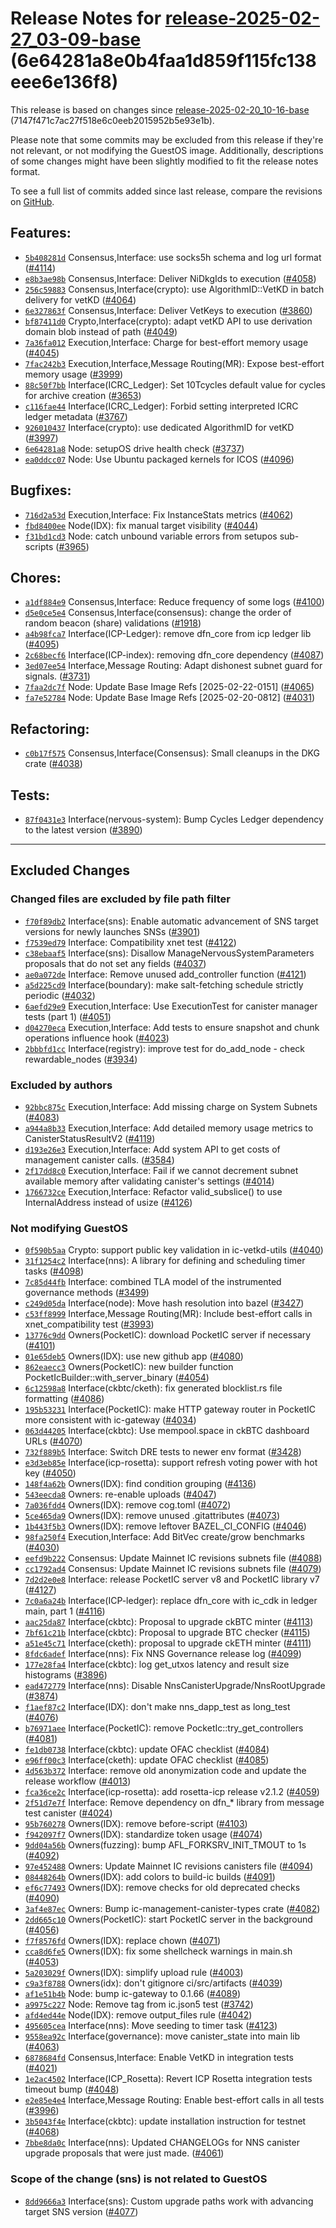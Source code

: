 Release Notes for [**release-2025-02-27\_03-09-base**](https://github.com/dfinity/ic/tree/release-2025-02-27_03-09-base) (6e64281a8e0b4faa1d859f115fc138eee6e136f8)
===================================================================================================================================================================

This release is based on changes since [release-2025-02-20\_10-16-base](https://dashboard.internetcomputer.org/release/7147f471c7ac27f518e6c0eeb2015952b5e93e1b) (7147f471c7ac27f518e6c0eeb2015952b5e93e1b).

Please note that some commits may be excluded from this release if they're not relevant, or not modifying the GuestOS image. Additionally, descriptions of some changes might have been slightly modified to fit the release notes format.

To see a full list of commits added since last release, compare the revisions on [GitHub](https://github.com/dfinity/ic/compare/release-2025-02-20_10-16-base...release-2025-02-27_03-09-base).

Features:
---------

* [`5b408281d`](https://github.com/dfinity/ic/commit/5b408281d) Consensus,Interface: use socks5h schema and log url format ([#4114](https://github.com/dfinity/ic/pull/4114))
* [`e8b3ae98b`](https://github.com/dfinity/ic/commit/e8b3ae98b) Consensus,Interface: Deliver NiDkgIds to execution ([#4058](https://github.com/dfinity/ic/pull/4058))
* [`256c59883`](https://github.com/dfinity/ic/commit/256c59883) Consensus,Interface(crypto): use AlgorithmID::VetKD in batch delivery for vetKD ([#4064](https://github.com/dfinity/ic/pull/4064))
* [`6e327863f`](https://github.com/dfinity/ic/commit/6e327863f) Consensus,Interface: Deliver VetKeys to execution ([#3860](https://github.com/dfinity/ic/pull/3860))
* [`bf87411d0`](https://github.com/dfinity/ic/commit/bf87411d0) Crypto,Interface(crypto): adapt vetKD API to use derivation domain blob instead of path ([#4049](https://github.com/dfinity/ic/pull/4049))
* [`7a36fa012`](https://github.com/dfinity/ic/commit/7a36fa012) Execution,Interface: Charge for best-effort memory usage ([#4045](https://github.com/dfinity/ic/pull/4045))
* [`7fac242b3`](https://github.com/dfinity/ic/commit/7fac242b3) Execution,Interface,Message Routing(MR): Expose best-effort memory usage ([#3999](https://github.com/dfinity/ic/pull/3999))
* [`88c50f7bb`](https://github.com/dfinity/ic/commit/88c50f7bb) Interface(ICRC\_Ledger): Set 10Tcycles default value for cycles for archive creation ([#3653](https://github.com/dfinity/ic/pull/3653))
* [`c116fae44`](https://github.com/dfinity/ic/commit/c116fae44) Interface(ICRC\_Ledger): Forbid setting interpreted ICRC ledger metadata ([#3767](https://github.com/dfinity/ic/pull/3767))
* [`926010437`](https://github.com/dfinity/ic/commit/926010437) Interface(crypto): use dedicated AlgorithmID for vetKD ([#3997](https://github.com/dfinity/ic/pull/3997))
* [`6e64281a8`](https://github.com/dfinity/ic/commit/6e64281a8) Node: setupOS drive health check ([#3737](https://github.com/dfinity/ic/pull/3737))
* [`ea0ddcc07`](https://github.com/dfinity/ic/commit/ea0ddcc07) Node: Use Ubuntu packaged kernels for ICOS ([#4096](https://github.com/dfinity/ic/pull/4096))

Bugfixes:
---------

* [`716d2a53d`](https://github.com/dfinity/ic/commit/716d2a53d) Execution,Interface: Fix InstanceStats metrics ([#4062](https://github.com/dfinity/ic/pull/4062))
* [`fbd8400ee`](https://github.com/dfinity/ic/commit/fbd8400ee) Node(IDX): fix manual target visibility ([#4044](https://github.com/dfinity/ic/pull/4044))
* [`f31bd1cd3`](https://github.com/dfinity/ic/commit/f31bd1cd3) Node: catch unbound variable errors from setupos sub-scripts ([#3965](https://github.com/dfinity/ic/pull/3965))

Chores:
-------

* [`a1df884e9`](https://github.com/dfinity/ic/commit/a1df884e9) Consensus,Interface: Reduce frequency of some logs ([#4100](https://github.com/dfinity/ic/pull/4100))
* [`d5e0ce5e4`](https://github.com/dfinity/ic/commit/d5e0ce5e4) Consensus,Interface(consensus): change the order of random beacon (share) validations ([#1918](https://github.com/dfinity/ic/pull/1918))
* [`a4b98fca7`](https://github.com/dfinity/ic/commit/a4b98fca7) Interface(ICP-Ledger): remove dfn\_core from icp ledger lib ([#4095](https://github.com/dfinity/ic/pull/4095))
* [`2c68becf6`](https://github.com/dfinity/ic/commit/2c68becf6) Interface(ICP-index): removing dfn\_core dependency ([#4087](https://github.com/dfinity/ic/pull/4087))
* [`3ed07ee54`](https://github.com/dfinity/ic/commit/3ed07ee54) Interface,Message Routing: Adapt dishonest subnet guard for signals. ([#3731](https://github.com/dfinity/ic/pull/3731))
* [`7faa2dc7f`](https://github.com/dfinity/ic/commit/7faa2dc7f) Node: Update Base Image Refs [2025-02-22-0151] ([#4065](https://github.com/dfinity/ic/pull/4065))
* [`fa7e52784`](https://github.com/dfinity/ic/commit/fa7e52784) Node: Update Base Image Refs [2025-02-20-0812] ([#4031](https://github.com/dfinity/ic/pull/4031))

Refactoring:
------------

* [`c0b17f575`](https://github.com/dfinity/ic/commit/c0b17f575) Consensus,Interface(Consensus): Small cleanups in the DKG crate ([#4038](https://github.com/dfinity/ic/pull/4038))

Tests:
------

* [`87f0431e3`](https://github.com/dfinity/ic/commit/87f0431e3) Interface(nervous-system): Bump Cycles Ledger dependency to the latest version ([#3890](https://github.com/dfinity/ic/pull/3890))

-------------------------------------------

## Excluded Changes

### Changed files are excluded by file path filter
* [`f70f89db2`](https://github.com/dfinity/ic/commit/f70f89db2) Interface(sns): Enable automatic advancement of SNS target versions for newly launches SNSs ([#3901](https://github.com/dfinity/ic/pull/3901))
* [`f7539ed79`](https://github.com/dfinity/ic/commit/f7539ed79) Interface: Compatibility xnet test ([#4122](https://github.com/dfinity/ic/pull/4122))
* [`c38ebaaf5`](https://github.com/dfinity/ic/commit/c38ebaaf5) Interface(sns): Disallow ManageNervousSystemParameters proposals that do not set any fields ([#4037](https://github.com/dfinity/ic/pull/4037))
* [`ae0a072de`](https://github.com/dfinity/ic/commit/ae0a072de) Interface: Remove unused add\_controller function ([#4121](https://github.com/dfinity/ic/pull/4121))
* [`a5d225cd9`](https://github.com/dfinity/ic/commit/a5d225cd9) Interface(boundary): make salt-fetching schedule strictly periodic ([#4032](https://github.com/dfinity/ic/pull/4032))
* [`6aefd29e9`](https://github.com/dfinity/ic/commit/6aefd29e9) Execution,Interface: Use ExecutionTest for canister manager tests (part 1) ([#4051](https://github.com/dfinity/ic/pull/4051))
* [`d04270eca`](https://github.com/dfinity/ic/commit/d04270eca) Execution,Interface: Add tests to ensure snapshot and chunk operations influence hook ([#4023](https://github.com/dfinity/ic/pull/4023))
* [`2bbbfd1cc`](https://github.com/dfinity/ic/commit/2bbbfd1cc) Interface(registry): improve test for do\_add\_node - check rewardable\_nodes ([#3934](https://github.com/dfinity/ic/pull/3934))

### Excluded by authors
* [`92bbc875c`](https://github.com/dfinity/ic/commit/92bbc875c) Execution,Interface: Add missing charge on System Subnets ([#4083](https://github.com/dfinity/ic/pull/4083))
* [`a944a8b33`](https://github.com/dfinity/ic/commit/a944a8b33) Execution,Interface: Add detailed memory usage metrics to CanisterStatusResultV2 ([#4119](https://github.com/dfinity/ic/pull/4119))
* [`d193e26e3`](https://github.com/dfinity/ic/commit/d193e26e3) Execution,Interface: Add system API to get costs of management canister calls. ([#3584](https://github.com/dfinity/ic/pull/3584))
* [`2f17dd8c0`](https://github.com/dfinity/ic/commit/2f17dd8c0) Execution,Interface: Fail if we cannot decrement subnet available memory after validating canister's settings ([#4014](https://github.com/dfinity/ic/pull/4014))
* [`1766732ce`](https://github.com/dfinity/ic/commit/1766732ce) Execution,Interface: Refactor valid\_subslice() to use InternalAddress instead of usize ([#4126](https://github.com/dfinity/ic/pull/4126))

### Not modifying GuestOS
* [`0f590b5aa`](https://github.com/dfinity/ic/commit/0f590b5aa) Crypto: support public key validation in ic-vetkd-utils ([#4040](https://github.com/dfinity/ic/pull/4040))
* [`31f1254c2`](https://github.com/dfinity/ic/commit/31f1254c2) Interface(nns): A library for defining and scheduling timer tasks ([#4098](https://github.com/dfinity/ic/pull/4098))
* [`7c85d44fb`](https://github.com/dfinity/ic/commit/7c85d44fb) Interface: combined TLA model of the instrumented governance methods ([#3499](https://github.com/dfinity/ic/pull/3499))
* [`c249d05da`](https://github.com/dfinity/ic/commit/c249d05da) Interface(node): Move hash resolution into bazel ([#3427](https://github.com/dfinity/ic/pull/3427))
* [`c53ff8999`](https://github.com/dfinity/ic/commit/c53ff8999) Interface,Message Routing(MR): Include best-effort calls in xnet\_compatibility test ([#3993](https://github.com/dfinity/ic/pull/3993))
* [`13776c9dd`](https://github.com/dfinity/ic/commit/13776c9dd) Owners(PocketIC): download PocketIC server if necessary ([#4101](https://github.com/dfinity/ic/pull/4101))
* [`01e65deb5`](https://github.com/dfinity/ic/commit/01e65deb5) Owners(IDX): use new github app ([#4080](https://github.com/dfinity/ic/pull/4080))
* [`862eaecc3`](https://github.com/dfinity/ic/commit/862eaecc3) Owners(PocketIC): new builder function PocketIcBuilder::with\_server\_binary ([#4054](https://github.com/dfinity/ic/pull/4054))
* [`6c12598a8`](https://github.com/dfinity/ic/commit/6c12598a8) Interface(ckbtc/cketh): fix generated blocklist.rs file formatting ([#4086](https://github.com/dfinity/ic/pull/4086))
* [`195b53231`](https://github.com/dfinity/ic/commit/195b53231) Interface(PocketIC): make HTTP gateway router in PocketIC more consistent with ic-gateway ([#4034](https://github.com/dfinity/ic/pull/4034))
* [`063d44205`](https://github.com/dfinity/ic/commit/063d44205) Interface(ckbtc): Use mempool.space in ckBTC dashboard URLs ([#4070](https://github.com/dfinity/ic/pull/4070))
* [`732f889b5`](https://github.com/dfinity/ic/commit/732f889b5) Interface: Switch DRE tests to newer env format ([#3428](https://github.com/dfinity/ic/pull/3428))
* [`e3d3eb85e`](https://github.com/dfinity/ic/commit/e3d3eb85e) Interface(icp-rosetta): support refresh voting power with hot key ([#4050](https://github.com/dfinity/ic/pull/4050))
* [`148f4a62b`](https://github.com/dfinity/ic/commit/148f4a62b) Owners(IDX): find condition grouping ([#4136](https://github.com/dfinity/ic/pull/4136))
* [`543eecda8`](https://github.com/dfinity/ic/commit/543eecda8) Owners: re-enable uploads ([#4047](https://github.com/dfinity/ic/pull/4047))
* [`7a036fdd4`](https://github.com/dfinity/ic/commit/7a036fdd4) Owners(IDX): remove cog.toml ([#4072](https://github.com/dfinity/ic/pull/4072))
* [`5ce465da9`](https://github.com/dfinity/ic/commit/5ce465da9) Owners(IDX): remove unused .gitattributes ([#4073](https://github.com/dfinity/ic/pull/4073))
* [`1b443f5b3`](https://github.com/dfinity/ic/commit/1b443f5b3) Owners(IDX): remove leftover BAZEL\_CI\_CONFIG ([#4046](https://github.com/dfinity/ic/pull/4046))
* [`98fa250f4`](https://github.com/dfinity/ic/commit/98fa250f4) Execution,Interface: Add BitVec create/grow benchmarks ([#4030](https://github.com/dfinity/ic/pull/4030))
* [`eefd9b222`](https://github.com/dfinity/ic/commit/eefd9b222) Consensus: Update Mainnet IC revisions subnets file ([#4088](https://github.com/dfinity/ic/pull/4088))
* [`cc1792ad4`](https://github.com/dfinity/ic/commit/cc1792ad4) Consensus: Update Mainnet IC revisions subnets file ([#4079](https://github.com/dfinity/ic/pull/4079))
* [`7d2d2e0e8`](https://github.com/dfinity/ic/commit/7d2d2e0e8) Interface: release PocketIC server v8 and PocketIC library v7 ([#4127](https://github.com/dfinity/ic/pull/4127))
* [`7c0a6a24b`](https://github.com/dfinity/ic/commit/7c0a6a24b) Interface(ICP-ledger): replace dfn\_core with ic\_cdk in ledger main, part 1 ([#4116](https://github.com/dfinity/ic/pull/4116))
* [`aac25da87`](https://github.com/dfinity/ic/commit/aac25da87) Interface(ckbtc): Proposal to upgrade ckBTC minter ([#4113](https://github.com/dfinity/ic/pull/4113))
* [`7bf61c21b`](https://github.com/dfinity/ic/commit/7bf61c21b) Interface(ckbtc): Proposal to upgrade BTC checker ([#4115](https://github.com/dfinity/ic/pull/4115))
* [`a51e45c71`](https://github.com/dfinity/ic/commit/a51e45c71) Interface(cketh): proposal to upgrade ckETH minter ([#4111](https://github.com/dfinity/ic/pull/4111))
* [`8fdc6adef`](https://github.com/dfinity/ic/commit/8fdc6adef) Interface(nns): Fix NNS Governance release log ([#4099](https://github.com/dfinity/ic/pull/4099))
* [`177e28fa4`](https://github.com/dfinity/ic/commit/177e28fa4) Interface(ckbtc): log get\_utxos latency and result size histograms ([#3896](https://github.com/dfinity/ic/pull/3896))
* [`ead472779`](https://github.com/dfinity/ic/commit/ead472779) Interface(nns): Disable NnsCanisterUpgrade/NnsRootUpgrade ([#3874](https://github.com/dfinity/ic/pull/3874))
* [`f1aef87c2`](https://github.com/dfinity/ic/commit/f1aef87c2) Interface(IDX): don't make nns\_dapp\_test as long\_test ([#4076](https://github.com/dfinity/ic/pull/4076))
* [`b76971aee`](https://github.com/dfinity/ic/commit/b76971aee) Interface(PocketIC): remove PocketIc::try\_get\_controllers ([#4081](https://github.com/dfinity/ic/pull/4081))
* [`fe1db0738`](https://github.com/dfinity/ic/commit/fe1db0738) Interface(ckbtc): update OFAC checklist ([#4084](https://github.com/dfinity/ic/pull/4084))
* [`e96ff00c3`](https://github.com/dfinity/ic/commit/e96ff00c3) Interface(cketh): update OFAC checklist ([#4085](https://github.com/dfinity/ic/pull/4085))
* [`4d563b372`](https://github.com/dfinity/ic/commit/4d563b372) Interface: remove old anonymization code and update the release workflow ([#4013](https://github.com/dfinity/ic/pull/4013))
* [`fca36ce2c`](https://github.com/dfinity/ic/commit/fca36ce2c) Interface(icp-rosetta): add rosetta-icp release v2.1.2 ([#4059](https://github.com/dfinity/ic/pull/4059))
* [`2f51d7e7f`](https://github.com/dfinity/ic/commit/2f51d7e7f) Interface: Remove dependency on dfn\_\* library from message test canister ([#4024](https://github.com/dfinity/ic/pull/4024))
* [`95b760278`](https://github.com/dfinity/ic/commit/95b760278) Owners(IDX): remove before-script ([#4103](https://github.com/dfinity/ic/pull/4103))
* [`f942097f7`](https://github.com/dfinity/ic/commit/f942097f7) Owners(IDX): standardize token usage ([#4074](https://github.com/dfinity/ic/pull/4074))
* [`9dd04a56b`](https://github.com/dfinity/ic/commit/9dd04a56b) Owners(fuzzing): bump AFL\_FORKSRV\_INIT\_TMOUT to 1s ([#4092](https://github.com/dfinity/ic/pull/4092))
* [`97e452488`](https://github.com/dfinity/ic/commit/97e452488) Owners: Update Mainnet IC revisions canisters file ([#4094](https://github.com/dfinity/ic/pull/4094))
* [`08448264b`](https://github.com/dfinity/ic/commit/08448264b) Owners(IDX): add colors to build-ic builds ([#4091](https://github.com/dfinity/ic/pull/4091))
* [`ef6c77493`](https://github.com/dfinity/ic/commit/ef6c77493) Owners(IDX): remove checks for old deprecated checks ([#4090](https://github.com/dfinity/ic/pull/4090))
* [`3af4e87ec`](https://github.com/dfinity/ic/commit/3af4e87ec) Owners: Bump ic-management-canister-types crate ([#4082](https://github.com/dfinity/ic/pull/4082))
* [`2dd665c10`](https://github.com/dfinity/ic/commit/2dd665c10) Owners(PocketIC): start PocketIC server in the background ([#4056](https://github.com/dfinity/ic/pull/4056))
* [`f7f8576fd`](https://github.com/dfinity/ic/commit/f7f8576fd) Owners(IDX): replace chown ([#4071](https://github.com/dfinity/ic/pull/4071))
* [`cca8d6fe5`](https://github.com/dfinity/ic/commit/cca8d6fe5) Owners(IDX): fix some shellcheck warnings in main.sh ([#4053](https://github.com/dfinity/ic/pull/4053))
* [`5a203029f`](https://github.com/dfinity/ic/commit/5a203029f) Owners(IDX): simplify upload rule ([#4003](https://github.com/dfinity/ic/pull/4003))
* [`c9a3f8788`](https://github.com/dfinity/ic/commit/c9a3f8788) Owners(idx): don't gitignore ci/src/artifacts ([#4039](https://github.com/dfinity/ic/pull/4039))
* [`af1e51b4b`](https://github.com/dfinity/ic/commit/af1e51b4b) Node: bump ic-gateway to 0.1.66 ([#4089](https://github.com/dfinity/ic/pull/4089))
* [`a9975c227`](https://github.com/dfinity/ic/commit/a9975c227) Node: Remove tag from ic.json5 test ([#3742](https://github.com/dfinity/ic/pull/3742))
* [`afd4ed44e`](https://github.com/dfinity/ic/commit/afd4ed44e) Node(IDX): remove output\_files rule ([#4042](https://github.com/dfinity/ic/pull/4042))
* [`495605cea`](https://github.com/dfinity/ic/commit/495605cea) Interface(nns): Move seeding to timer task ([#4123](https://github.com/dfinity/ic/pull/4123))
* [`9558ea92c`](https://github.com/dfinity/ic/commit/9558ea92c) Interface(governance): move canister\_state into main lib ([#4063](https://github.com/dfinity/ic/pull/4063))
* [`6878684fd`](https://github.com/dfinity/ic/commit/6878684fd) Consensus,Interface: Enable VetKD in integration tests ([#4021](https://github.com/dfinity/ic/pull/4021))
* [`1e2ac4502`](https://github.com/dfinity/ic/commit/1e2ac4502) Interface(ICP\_Rosetta): Revert ICP Rosetta integration tests timeout bump ([#4048](https://github.com/dfinity/ic/pull/4048))
* [`e2e85e4e4`](https://github.com/dfinity/ic/commit/e2e85e4e4) Interface,Message Routing: Enable best-effort calls in all tests ([#3996](https://github.com/dfinity/ic/pull/3996))
* [`3b5043f4e`](https://github.com/dfinity/ic/commit/3b5043f4e) Interface(ckbtc): update installation instruction for testnet ([#4068](https://github.com/dfinity/ic/pull/4068))
* [`7bbe8da0c`](https://github.com/dfinity/ic/commit/7bbe8da0c) Interface(nns): Updated CHANGELOGs for NNS canister upgrade proposals that were just made. ([#4061](https://github.com/dfinity/ic/pull/4061))

### Scope of the change (sns) is not related to GuestOS
* [`8dd9666a3`](https://github.com/dfinity/ic/commit/8dd9666a3) Interface(sns): Custom upgrade paths work with advancing target SNS version ([#4077](https://github.com/dfinity/ic/pull/4077))
